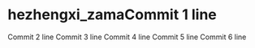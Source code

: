 # hezhengxi_zamaCommit 1 line
Commit 2 line
Commit 3 line
Commit 4 line
Commit 5 line
Commit 6 line
